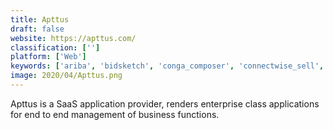 ```yaml
---
title: Apttus
draft: false 
website: https://apttus.com/
classification: ['']
platform: ['Web']
keywords: ['ariba', 'bidsketch', 'conga_composer', 'connectwise_sell', 'fulfilli', 'mimiran', 'niftyquoter', 'onecpq', 'oracle_cpq_cloud', 'pros_smart_cpq', 'pandadoc', 'powertrak_cpq', 'proposal_kit', 'proposify', 'quotewerks', 'quotient', 'qwilr', 'sage_crm', 'salesforce_quote-to-cash', 'tinderbox', 'valooto', 'yesware', 'zbizlink']
image: 2020/04/Apttus.png
---
```

Apttus is a SaaS application provider, renders enterprise class applications for end to end management of business functions.